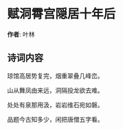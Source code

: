 # 赋洞霄宫隠居十年后

**作者**: 叶林

## 诗词内容

琼馆高居势复完，烟重翠叠几峰峦。

山从舞凤由来远，洞隔投龙欲去难。

处处有泉那用汲，岩岩维石宛如磐。

品题今古知多少，闲把唐僧五字看。


